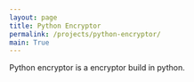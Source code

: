 ```yaml
---
layout: page
title: Python Encryptor
permalink: /projects/python-encryptor/
main: True
---
```

Python encryptor is a encryptor build in python.